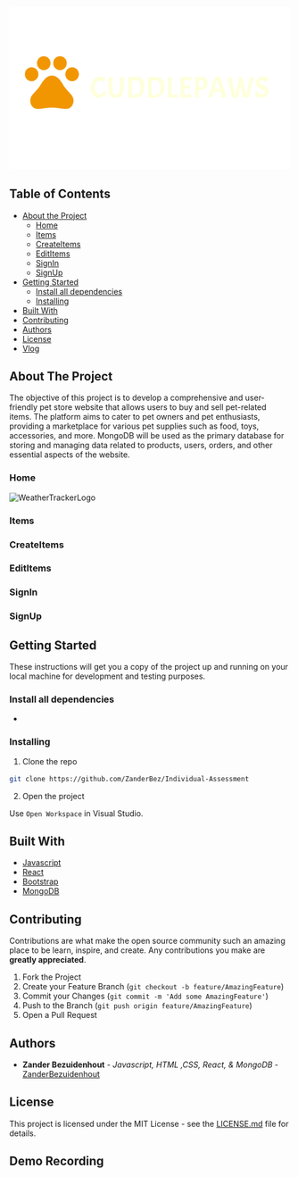 ![WeatherTrackerLogo](./cuddlepaws/src/assets/logo.svg)


## Table of Contents

* [About the Project](#about-the-project)
   * [Home](#home)
   * [Items](#items)
   * [CreateItems](#createitems)
   * [EditItems](#edititems)
   * [SignIn](#signin)
   * [SignUp](#ignup)
* [Getting Started](#getting-started)
  * [Install all dependencies](#install-all-dependencies)
  * [Installing](#installing)
* [Built With](#built-with)
* [Contributing](#contributing)
* [Authors](#authors)
* [License](#license)
* [Vlog](#vlog)

## About The Project

The objective of this project is to develop a comprehensive and user-friendly pet store website that allows users to buy and sell pet-related items. The platform aims to cater to pet owners and pet enthusiasts, providing a marketplace for various pet supplies such as food, toys, accessories, and more. MongoDB will be used as the primary database for storing and managing data related to products, users, orders, and other essential aspects of the website.

### Home

![WeatherTrackerLogo](/Assets/Weather%20tracker%20mock%20Ups.png)

### Items

### CreateItems

### EditItems

### SignIn

### SignUp


## Getting Started

These instructions will get you a copy of the project up and running on your local machine for development and testing purposes.

 ### Install all dependencies
- 
### Installing

1. Clone the repo
```sh
git clone https://github.com/ZanderBez/Individual-Assessment
```
2. Open the project

Use `Open Workspace` in Visual Studio.

## Built With

* [Javascript](https://developer.mozilla.org/en-US/docs/Web/JavaScript)
* [React](https://react.dev/)
* [Bootstrap](https://getbootstrap.com/)
* [MongoDB](https://www.mongodb.com/lp/cloud/atlas/try4?utm_source=google&utm_campaign=search_gs_pl_evergreen_atlas_core_prosp-brand_gic-null_emea-za_ps-all_desktop_eng_lead&utm_term=mongodb&utm_medium=cpc_paid_search&utm_ad=e&utm_ad_campaign_id=12212624560&adgroup=115749711783&cq_cmp=12212624560&gad_source=1&gclid=CjwKCAjwjeuyBhBuEiwAJ3vuobDAOofPUDN8CCzq495-xxmQl8uIufH4CvvunnNGboR6IoZQ9UILBBoCgQUQAvD_BwE)


## Contributing

Contributions are what make the open source community such an amazing place to be learn, inspire, and create. Any contributions you make are **greatly appreciated**.

1. Fork the Project
2. Create your Feature Branch (`git checkout -b feature/AmazingFeature`)
3. Commit your Changes (`git commit -m 'Add some AmazingFeature'`)
4. Push to the Branch (`git push origin feature/AmazingFeature`)
5. Open a Pull Request

## Authors

* **Zander Bezuidenhout** - *Javascript, HTML ,CSS, React, & MongoDB* - [ZanderBezuidenhout](https://github.com/ZanderBez)



## License

This project is licensed under the MIT License - see the [LICENSE.md](LICENSE.md) file for details.


## Demo Recording 

